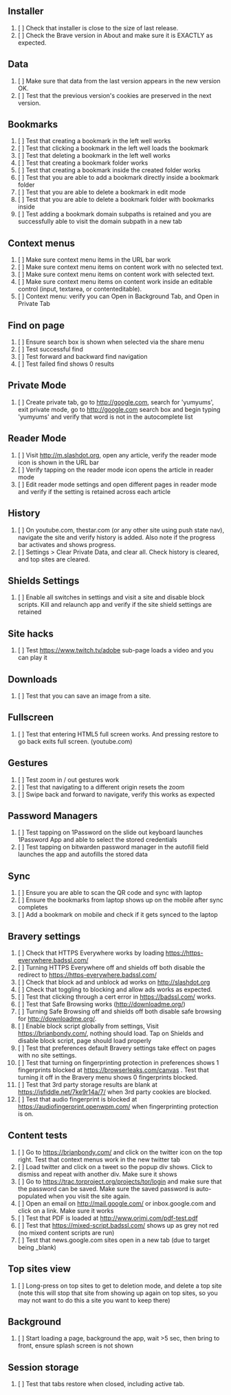 
## Installer

1. [ ] Check that installer is close to the size of last release.
2. [ ] Check the Brave version in About and make sure it is EXACTLY as expected.

## Data

1. [ ] Make sure that data from the last version appears in the new version OK.
2. [ ] Test that the previous version's cookies are preserved in the next version.

## Bookmarks

1. [ ] Test that creating a bookmark in the left well works
2. [ ] Test that clicking a bookmark in the left well loads the bookmark
3. [ ] Test that deleting a bookmark in the left well works
4. [ ] Test that creating a bookmark folder works
5. [ ] Test that creating a bookmark inside the created folder works
6. [ ] Test that you are able to add a bookmark directly inside a bookmark folder
7. [ ] Test that you are able to delete a bookmark in edit mode
8. [ ] Test that you are able to delete a bookmark folder with bookmarks inside
9. [ ] Test adding a bookmark domain subpaths is retained and you are successfully able to visit the domain subpath in a new tab

## Context menus

1. [ ] Make sure context menu items in the URL bar work
2. [ ] Make sure context menu items on content work with no selected text.
3. [ ] Make sure context menu items on content work with selected text.
4. [ ] Make sure context menu items on content work inside an editable control (input, textarea, or contenteditable).
5. [ ] Context menu: verify you can Open in Background Tab, and Open in Private Tab

## Find on page

1. [ ] Ensure search box is shown when selected via the share menu
2. [ ] Test successful find
3. [ ] Test forward and backward find navigation
4. [ ] Test failed find shows 0 results

## Private Mode

1. [ ] Create private tab, go to http://google.com, search for 'yumyums', exit private mode, go to http://google.com search box and begin typing 'yumyums' and verify that word is not in the autocomplete list

## Reader Mode
1. [ ] Visit http://m.slashdot.org, open any article, verify the reader mode icon is shown in the URL bar
2. [ ] Verify tapping on the reader mode icon opens the article in reader mode
3. [ ] Edit reader mode settings and open different pages in reader mode and verify if the setting is retained across each article

## History

1. [ ] On youtube.com, thestar.com (or any other site using push state nav), navigate the site and verify history is added. Also note if the progress bar activates and shows progress.
2. [ ] Settings > Clear Private Data, and clear all. Check history is cleared, and top sites are cleared.

## Shields Settings
1. [ ] Enable all switches in settings and visit a site and disable block scripts. Kill and relaunch app and verify if the site shield settings are retained

## Site hacks

1. [ ] Test https://www.twitch.tv/adobe sub-page loads a video and you can play it

## Downloads

1. [ ] Test that you can save an image from a site.

## Fullscreen

1. [ ] Test that entering HTML5 full screen works. And pressing restore to go back exits full screen. (youtube.com)

## Gestures

1. [ ] Test zoom in / out gestures work
2. [ ] Test that navigating to a different origin resets the zoom
3. [ ] Swipe back and forward to navigate, verify this works as expected

## Password Managers
1. [ ] Test tapping on 1Password on the slide out keyboard launches 1Password App and able to select the stored credentials
2. [ ] Test tapping on bitwarden password manager in the autofill field launches the app and autofills the stored data

## Sync
1. [ ] Ensure you are able to scan the QR code and sync with laptop
2. [ ] Ensure the bookmarks from laptop shows up on the mobile after sync completes
3. [ ] Add a bookmark on mobile and check if it gets synced to the laptop

## Bravery settings

1. [ ] Check that HTTPS Everywhere works by loading https://https-everywhere.badssl.com/
2. [ ] Turning HTTPS Everywhere off and shields off both disable the redirect to https://https-everywhere.badssl.com/
3. [ ] Check that block ad and unblock ad works on http://slashdot.org
4. [ ] Check that toggling to blocking and allow ads works as expected.
5. [ ] Test that clicking through a cert error in https://badssl.com/ works.
6. [ ] Test that Safe Browsing works (http://downloadme.org/)
7. [ ] Turning Safe Browsing off and shields off both disable safe browsing for http://downloadme.org/.
8. [ ] Enable block script globally from settings, Visit https://brianbondy.com/, nothing should load. Tap on Shields and disable block script, page should load properly
9. [ ] Test that preferences default Bravery settings take effect on pages with no site settings.
10. [ ] Test that turning on fingerprinting protection in preferences shows 1 fingerprints blocked at https://browserleaks.com/canvas . Test that turning it off in the Bravery menu shows 0 fingerprints blocked.
11. [ ] Test that 3rd party storage results are blank at https://jsfiddle.net/7ke9r14a/7/ when 3rd party cookies are blocked.
12. [ ] Test that audio fingerprint is blocked at https://audiofingerprint.openwpm.com/ when fingerprinting protection is on.


## Content tests

1. [ ] Go to https://brianbondy.com/ and click on the twitter icon on the top right. Test that context menus work in the new twitter tab
2. [ ] Load twitter and click on a tweet so the popup div shows.   Click to dismiss and repeat with another div. Make sure it shows
3. [ ] Go to https://trac.torproject.org/projects/tor/login and make sure that the password can be saved.  Make sure the saved password is auto-populated when you visit the site again.
4. [ ] Open an email on http://mail.google.com/ or inbox.google.com and click on a link. Make sure it works
5. [ ] Test that PDF is loaded at http://www.orimi.com/pdf-test.pdf
6. [ ] Test that https://mixed-script.badssl.com/ shows up as grey not red (no mixed content scripts are run)
7. [ ] Test that news.google.com sites open in a new tab (due to target being _blank)

## Top sites view

1. [ ] Long-press on top sites to get to deletion mode, and delete a top site (note this will stop that site from showing up again on top sites, so you may not want to do this a site you want to keep there)

## Background

1. [ ] Start loading a page, background the app, wait >5 sec, then bring to front, ensure splash screen is not shown

## Session storage

1. [ ] Test that tabs restore when closed, including active tab.
